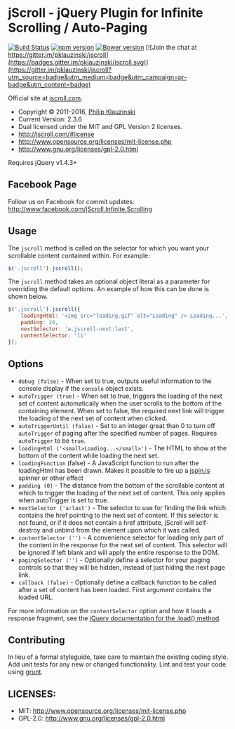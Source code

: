 # jScroll - jQuery Plugin for Infinite Scrolling / Auto-Paging

[![Build Status](https://travis-ci.org/pklauzinski/jscroll.svg?branch=master)](https://travis-ci.org/pklauzinski/jscroll)
[![npm version](https://img.shields.io/npm/v/jscroll.svg)](https://www.npmjs.com/package/jscroll)
[![Bower version](https://img.shields.io/bower/v/jscroll.svg)](https://github.com/pklauzinski/jscroll)
[![Join the chat at https://gitter.im/pklauzinski/jscroll](https://badges.gitter.im/pklauzinski/jscroll.svg)](https://gitter.im/pklauzinski/jscroll?utm_source=badge&utm_medium=badge&utm_campaign=pr-badge&utm_content=badge)

Official site at [jscroll.com](http://jscroll.com/).

* Copyright &copy; 2011-2016, [Philip Klauzinski](http://gui.ninja)
* Current Version: 2.3.6
* Dual licensed under the MIT and GPL Version 2 licenses.
* http://jscroll.com/#license
* http://www.opensource.org/licenses/mit-license.php
* http://www.gnu.org/licenses/gpl-2.0.html

Requires jQuery v1.4.3+

## Facebook Page

Follow us on Facebook for commit updates: http://www.facebook.com/jScroll.Infinite.Scrolling

## Usage

The `jscroll` method is called on the selector for which you want your scrollable content contained within. For example:

```javascript
$('.jscroll').jscroll();
```

The `jscroll` method takes an optional object literal as a parameter for overriding the default options. An example of how this can be done is shown below.

```javascript
$('.jscroll').jscroll({
    loadingHtml: '<img src="loading.gif" alt="Loading" /> Loading...',
    padding: 20,
    nextSelector: 'a.jscroll-next:last',
    contentSelector: 'li'
});
```

## Options

* `debug (false)` - When set to true, outputs useful information to the console display if the `console` object exists.
* `autoTrigger (true)` - When set to true, triggers the loading of the next set of content automatically when the user scrolls to the bottom of the containing element. When set to false, the required next link will trigger the loading of the next set of content when clicked.
* `autoTriggerUntil (false)` - Set to an integer great than 0 to turn off `autoTrigger` of paging after the specified number of pages. Requires `autoTrigger` to be `true`.
* `loadingHtml ('<small>Loading...</small>')` - The HTML to show at the bottom of the content while loading the next set.
* `loadingFunction` (false) - A JavaScript function to run after the loadingHtml has been drawn. Makes it possible to fire up a [jspin.js](https://github.com/fgnass/spin.js/) spinner or other effect
* `padding (0)` - The distance from the bottom of the scrollable content at which to trigger the loading of the next set of content. This only applies when autoTrigger is set to true.
* `nextSelector ('a:last')` - The selector to use for finding the link which contains the href pointing to the next set of content. If this selector is not found, or if it does not contain a href attribute, jScroll will self-destroy and unbind from the element upon which it was called.
* `contentSelector ('')` - A convenience selector for loading only part of the content in the response for the next set of content. This selector will be ignored if left blank and will apply the entire response to the DOM.
* `pagingSelector ('')` - Optionally define a selector for your paging controls so that they will be hidden, instead of just hiding the next page link.
* `callback (false)` - Optionally define a callback function to be called after a set of content has been loaded. First argument contains the loaded URL.

For more information on the `contentSelector` option and how it loads a response fragment, see the [jQuery documentation for the .load() method](http://api.jquery.com/load/).

## Contributing

In lieu of a formal styleguide, take care to maintain the existing coding style. Add unit tests for any new or changed functionality. Lint and test your code using [grunt](http://gruntjs.com).


## LICENSES:

* MIT: http://www.opensource.org/licenses/mit-license.php
* GPL-2.0: http://www.gnu.org/licenses/gpl-2.0.html
